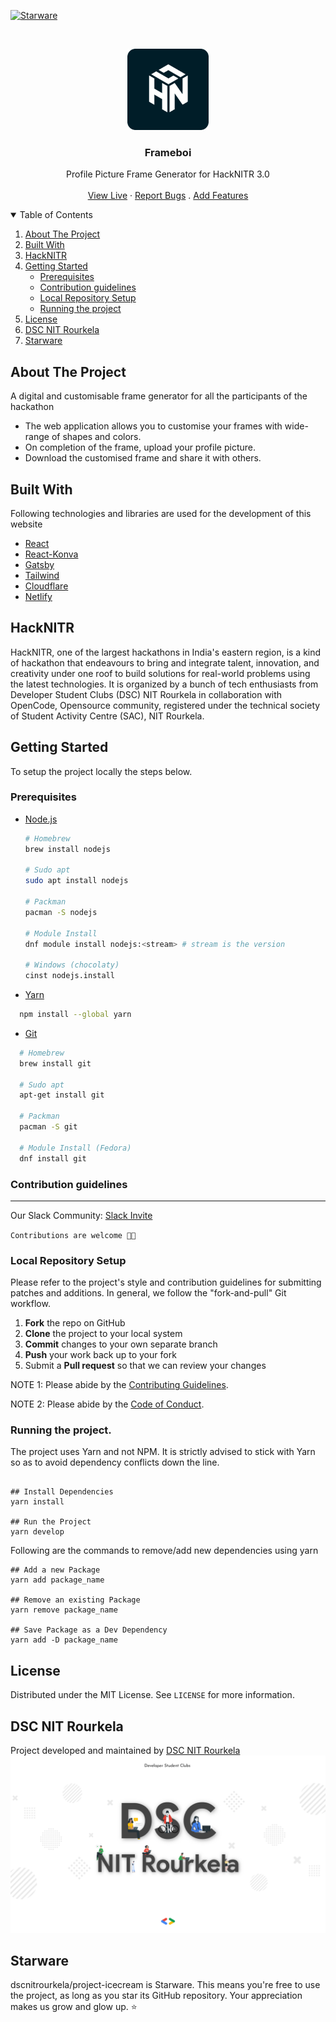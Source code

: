 [![Starware](https://img.shields.io/badge/Starware-⭐-black?labelColor=f9b00d)](https://github.com/zepfietje/starware)

<!-- [![Forks][forks-shield]][forks-url]
[![Stargazers][stars-shield]][stars-url]
[![Issues][issues-shield]][issues-url]
[![MIT License][license-shield]][license-url]  -->

<br />
<p align="center">
  <a href="https://github.com/dscnitrourkela/project-icecream">
    <img src="images/logo.png" alt="Logo" width="130">
  </a>

  <h3 align="center">Frameboi</h3>

  <p align="center">
    Profile Picture Frame Generator for HackNITR 3.0
    <br />
    <br />
    <a href="https://frame.dscnitrourkela.org/">View Live</a>
    ·
    <a href="https://github.com/dscnitrourkela/project-icecream/issues">Report Bugs</a>
    .
    <a href="https://github.com/dscnitrourkela/project-icecream/issues">Add Features</a>
  </p>
</p>

<!-- TABLE OF CONTENTS -->
<details open="open">
  <summary>Table of Contents</summary>
  <ol>
    <li>
      <a href="#about-the-project">About The Project</a>
        <li><a href="#built-with">Built With</a></li>
        <li><a href="#hacknitr">HackNITR</a></li>
    </li>
    <li>
      <a href="#getting-started">Getting Started</a>
      <ul>
        <li><a href="#prerequisites">Prerequisites</a></li>
        <li><a href="#contribution-guidelines">Contribution guidelines</a></li>
        <li><a href="#local-repository-setup">Local Repository Setup</a></li>
        <li><a href="#running-the-project">Running the project</a></li>
      </ul>
    </li>
    <li><a href="#license">License</a></li>
    <li><a href="#dsc-nit-rourkela">DSC NIT Rourkela</a></li>
    <li><a href="#starware">Starware</a></li>
  </ol>
</details>

## About The Project

A digital and customisable frame generator for all the participants of the hackathon

- The web application allows you to customise your frames with wide-range of shapes and colors.
- On completion of the frame, upload your profile picture.
- Download the customised frame and share it with others.

## Built With

Following technologies and libraries are used for the development of this website

- [React](https://reactjs.org/)
- [React-Konva](https://konvajs.org/)
- [Gatsby](https://www.gatsbyjs.com/)
- [Tailwind](https://tailwindcss.com/)
- [Cloudflare](https://www.cloudflare.com/)
- [Netlify](https://www.netlify.com/)

## HackNITR

HackNITR, one of the largest hackathons in India's eastern region, is a kind of hackathon that endeavours to bring and integrate talent, innovation, and creativity under one roof to build solutions for real-world problems using the latest technologies. It is organized by a bunch of tech enthusiasts from Developer Student Clubs (DSC) NIT Rourkela in collaboration with OpenCode, Opensource community, registered under the technical society of Student Activity Centre (SAC), NIT Rourkela.

## Getting Started

To setup the project locally the steps below.

### Prerequisites

- [Node.js](https://nodejs.org/en/download/)

  ```sh
  # Homebrew
  brew install nodejs

  # Sudo apt
  sudo apt install nodejs

  # Packman
  pacman -S nodejs

  # Module Install
  dnf module install nodejs:<stream> # stream is the version

  # Windows (chocolaty)
  cinst nodejs.install

  ```

- [Yarn](https://classic.yarnpkg.com/en/docs/install/)

```sh
  npm install --global yarn
```

- [Git](https://git-scm.com/downloads)

```sh
  # Homebrew
  brew install git

  # Sudo apt
  apt-get install git

  # Packman
  pacman -S git

  # Module Install (Fedora)
  dnf install git

```

### Contribution guidelines

---

Our Slack Community: [Slack Invite](http://bit.ly/NITRDevs) <br>

`Contributions are welcome 🎉🎉`

### Local Repository Setup

Please refer to the project's style and contribution guidelines for submitting patches and additions. In general, we follow the "fork-and-pull" Git workflow.

1.  **Fork** the repo on GitHub
2.  **Clone** the project to your local system
3.  **Commit** changes to your own separate branch
4.  **Push** your work back up to your fork
5.  Submit a **Pull request** so that we can review your changes

NOTE 1: Please abide by the [Contributing Guidelines](https://github.com/dscnitrourkela/project-icecream/blob/main/CONTRIBUTING.md).

NOTE 2: Please abide by the [Code of Conduct](https://github.com/Sonakshi1901/project-icecream/blob/main/CODE_OF_CONDUCT.md).

### Running the project.

The project uses Yarn and not NPM. It is strictly advised to stick with Yarn so as to avoid dependency conflicts down the line.

```

## Install Dependencies
yarn install

## Run the Project
yarn develop

```

Following are the commands to remove/add new dependencies using yarn

```
## Add a new Package
yarn add package_name

## Remove an existing Package
yarn remove package_name

## Save Package as a Dev Dependency
yarn add -D package_name
```

## License

Distributed under the MIT License. See `LICENSE` for more information.

## DSC NIT Rourkela

Project developed and maintained by [DSC NIT Rourkela](https://dscnitrourkela.org/)
![DSC NIT Rourkela Cover Image](images/repoCover.png)

## Starware

dscnitrourkela/project-icecream is Starware.
This means you're free to use the project, as long as you star its GitHub repository.
Your appreciation makes us grow and glow up. ⭐
